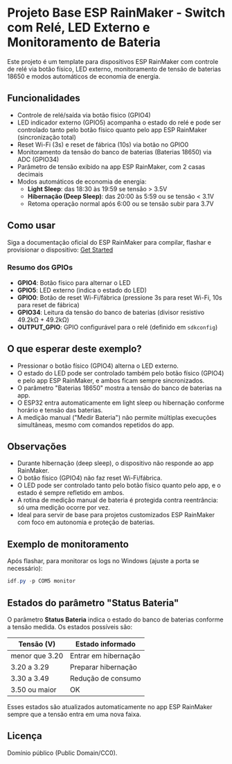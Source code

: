 # Projeto Base ESP RainMaker - Switch com Relé, LED Externo e Monitoramento de Bateria

Este projeto é um template para dispositivos ESP RainMaker com controle de relé via botão físico, LED externo, monitoramento de tensão de baterias 18650 e modos automáticos de economia de energia.

## Funcionalidades
- Controle de relé/saída via botão físico (GPIO4)
- LED indicador externo (GPIO5) acompanha o estado do relé e pode ser controlado tanto pelo botão físico quanto pelo app ESP RainMaker (sincronização total)
- Reset Wi-Fi (3s) e reset de fábrica (10s) via botão no GPIO0
- Monitoramento da tensão do banco de baterias (Baterias 18650) via ADC (GPIO34)
- Parâmetro de tensão exibido na app ESP RainMaker, com 2 casas decimais
- Modos automáticos de economia de energia:
  - **Light Sleep**: das 18:30 às 19:59 se tensão > 3.5V
  - **Hibernação (Deep Sleep)**: das 20:00 às 5:59 ou se tensão < 3.1V
  - Retoma operação normal após 6:00 ou se tensão subir para 3.7V

## Como usar
Siga a documentação oficial do ESP RainMaker para compilar, flashar e provisionar o dispositivo: [Get Started](https://rainmaker.espressif.com/docs/get-started.html)

### Resumo dos GPIOs
- **GPIO4**: Botão físico para alternar o LED
- **GPIO5**: LED externo (indica o estado do LED)
- **GPIO0**: Botão de reset Wi-Fi/fábrica (pressione 3s para reset Wi-Fi, 10s para reset de fábrica)
- **GPIO34**: Leitura da tensão do banco de baterias (divisor resistivo 49.2kΩ + 49.2kΩ)
- **OUTPUT_GPIO**: GPIO configurável para o relé (definido em `sdkconfig`)

## O que esperar deste exemplo?
- Pressionar o botão físico (GPIO4) alterna o LED externo.
- O estado do LED pode ser controlado também pelo botão físico (GPIO4) e pelo app ESP RainMaker, e ambos ficam sempre sincronizados.
- O parâmetro "Baterias 18650" mostra a tensão do banco de baterias na app.
- O ESP32 entra automaticamente em light sleep ou hibernação conforme horário e tensão das baterias.
- A medição manual ("Medir Bateria") não permite múltiplas execuções simultâneas, mesmo com comandos repetidos do app.

## Observações
- Durante hibernação (deep sleep), o dispositivo não responde ao app RainMaker.
- O botão físico (GPIO4) não faz reset Wi-Fi/fábrica.
- O LED pode ser controlado tanto pelo botão físico quanto pelo app, e o estado é sempre refletido em ambos.
- A rotina de medição manual de bateria é protegida contra reentrância: só uma medição ocorre por vez.
- Ideal para servir de base para projetos customizados ESP RainMaker com foco em autonomia e proteção de baterias.

## Exemplo de monitoramento
Após flashar, para monitorar os logs no Windows (ajuste a porta se necessário):

```powershell
idf.py -p COM5 monitor
```

## Estados do parâmetro "Status Bateria"
O parâmetro **Status Bateria** indica o estado do banco de baterias conforme a tensão medida. Os estados possíveis são:

| Tensão (V)         | Estado informado           |
|--------------------|---------------------------|
| menor que 3.20     | Entrar em hibernação      |
| 3.20 a 3.29        | Preparar hibernação       |
| 3.30 a 3.49        | Redução de consumo        |
| 3.50 ou maior      | OK                        |

Esses estados são atualizados automaticamente no app ESP RainMaker sempre que a tensão entra em uma nova faixa.

## Licença
Domínio público (Public Domain/CC0).
